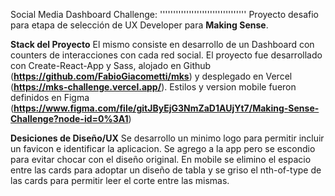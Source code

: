 Social Media Dashboard Challenge:
'''''''''''''''''''''''''''''''''
Proyecto desafio para etapa de selección de UX Developer para **Making Sense**.

**Stack del Proyecto**
El mismo consiste en desarrollo de un Dashboard con counters de interacciones con cada red social.
El proyecto fue desarrollado con Create-React-App y Sass, alojado en Github (**https://github.com/FabioGiacometti/mks**)
y desplegado en Vercel (**https://mks-challenge.vercel.app/**). Estilos y version mobile fueron definidos
en Figma (**https://www.figma.com/file/gitJByEjG3NmZaD1AUjYt7/Making-Sense-Challenge?node-id=0%3A1**)

**Desiciones de Diseño/UX**
Se desarrollo un minimo logo para permitir incluir un favicon e identificar la aplicacion. Se agrego a la app 
pero se escondio para evitar chocar con el diseño original.
En mobile se elimino el espacio entre las cards para adoptar un diseño de tabla y se griso el nth-of-type de 
las cards para permitir leer el corte entre las mismas.
